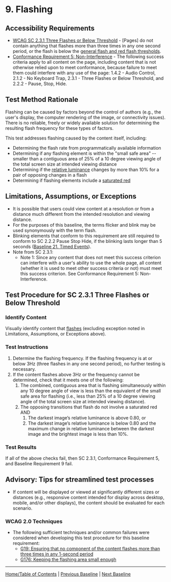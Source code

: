 # 9. Flashing

Accessibility Requirements
--------------------------
-   [WCAG SC 2.3.1 Three Flashes or Below Threshold](http://www.w3.org/TR/UNDERSTANDING-WCAG20/seizure-does-not-violate.html) - \[Pages\] do not contain anything that flashes more than three times in any one second period, or the flash is below the [general flash and red flash thresholds](https://www.w3.org/TR/UNDERSTANDING-WCAG20/seizure-does-not-violate.html#general-thresholddef).
-   [Conformance Requirement 5: Non-Interference](https://www.w3.org/TR/WCAG20/#cc5) - The following success criteria apply to all content on the page, including content that is not otherwise relied upon to meet conformance, because failure to meet them could interfere with any use of the page: 1.4.2 - Audio Control, 2.1.2 - No Keyboard Trap, 2.3.1 - Three Flashes or Below Threshold, and 2.2.2 - Pause, Stop, Hide.

Test Method Rationale
---------------------
Flashing can be caused by factors beyond the control of authors (e.g., the user's display, the computer rendering of the image, or connectivity issues). There is no reliable, freely or widely available solution for determining the resulting flash frequency for these types of factors.

This test addresses flashing caused by the content itself, including:
-   Determining the flash rate from programmatically available information
-   Determining if any flashing element is within the "small safe area" -- smaller than a contiguous area of 25% of a 10 degree viewing angle of the total screen size at intended viewing distance
-   Determining if the [relative luminance](https://www.w3.org/TR/2008/REC-WCAG20-20081211/#relativeluminancedef) changes by more than 10% for a pair of opposing changes in a flash
-   Determining if flashing elements include a [saturated red](http://www.w3.org/TR/2008/REC-WCAG20-20081211/#general-thresholddef)

Limitations, Assumptions, or Exceptions
---------------------------------------
-   It is possible that users could view content at a resolution or from a distance much different from the intended resolution and viewing distance.
-   For the purposes of this baseline, the terms flicker and blink may be used synonymously with the term flash.
-   Blinking elements that conform to this requirement are still required to conform to SC 2.2.2 Pause Stop Hide, if the blinking lasts longer than 5 seconds ([Baseline 21. Timed Events](21TimedEvents.md)).
-   Note from SC 2.3.1:
    -   Note 1: Since any content that does not meet this success criterion can interfere with a user's ability to use the whole page, all content (whether it is used to meet other success criteria or not) must meet this success criterion. See Conformance Requirement 5: Non-Interference.

Test Procedure for SC 2.3.1 Three Flashes or Below Threshold
------------------------------------------------------------
### Identify Content
Visually identify content that [flashes](https://www.w3.org/TR/UNDERSTANDING-WCAG20/seizure-does-not-violate.html#flash-def) (excluding exception noted in Limitations, Assumptions, or Exceptions above).

### Test Instructions
1.  Determine the flashing frequency. If the flashing frequency is at or below 3Hz (three flashes in any one second period), no further testing is necessary.
2.  If the content flashes above 3Hz or the frequency cannot be determined, check that it meets one of the following:
    1.  The combined, contiguous area that is flashing simultaneously within any 10 degree angle of view is less than the equivalent of the small safe area for flashing (i.e., less than 25% of a 10 degree viewing angle of the total screen size at intended viewing distance).
    2.  The opposing transitions that flash do not involve a saturated red AND
        1.  The darkest image’s relative luminance is above 0.80, or
        2.  The darkest image’s relative luminance is below 0.80 and the maximum change in relative luminance between the darkest image and the brightest image is less than 10%.

### Test Results
If all of the above checks fail, then SC 2.3.1, Conformance Requirement 5, and Baseline Requirement 9 fail.

Advisory: Tips for streamlined test processes
---------------------------------------------
-   If content will be displayed or viewed at significantly different sizes or distances (e.g., responsive content intended for display across desktop, mobile, and/or other displays), the content should be evaluated for each scenario.

### WCAG 2.0 Techniques
-   The following sufficient techniques and/or common failures were considered when developing this test procedure for this baseline requirement:
    -   [G19: Ensuring that no component of the content flashes more than three times in any 1-second period](https://www.w3.org/TR/WCAG20-TECHS/G19.html)
    -   [G176: Keeping the flashing area small enough](https://www.w3.org/TR/WCAG20-TECHS/G176.html)

----------------------------------------
[Home/Table of Contents](index.md) | [Previous Baseline](08Contrast.md) | [Next Baseline](10Forms.md)
